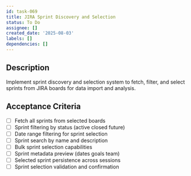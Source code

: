 ```yaml
---
id: task-069
title: JIRA Sprint Discovery and Selection
status: To Do
assignee: []
created_date: '2025-08-03'
labels: []
dependencies: []
---
```


## Description

Implement sprint discovery and selection system to fetch, filter, and select sprints from JIRA boards for data import and analysis.

## Acceptance Criteria

- [ ] Fetch all sprints from selected boards
- [ ] Sprint filtering by status (active closed future)
- [ ] Date range filtering for sprint selection
- [ ] Sprint search by name and description
- [ ] Bulk sprint selection capabilities
- [ ] Sprint metadata preview (dates goals team)
- [ ] Selected sprint persistence across sessions
- [ ] Sprint selection validation and confirmation
